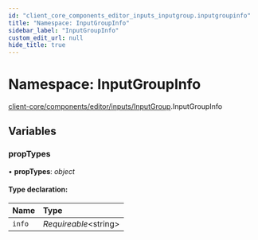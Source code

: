 ```yaml
---
id: "client_core_components_editor_inputs_inputgroup.inputgroupinfo"
title: "Namespace: InputGroupInfo"
sidebar_label: "InputGroupInfo"
custom_edit_url: null
hide_title: true
---
```


# Namespace: InputGroupInfo

[client-core/components/editor/inputs/InputGroup](client_core_components_editor_inputs_inputgroup.md).InputGroupInfo

## Variables

### propTypes

• **propTypes**: *object*

#### Type declaration:

Name | Type |
:------ | :------ |
`info` | *Requireable*<string\> |
